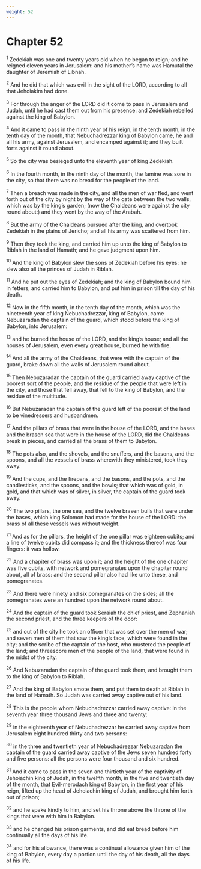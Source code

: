 ```yaml
---
weight: 52
---
```


# Chapter 52

<sup>1</sup> Zedekiah was one and twenty years old when he began to reign; and he reigned eleven years in Jerusalem: and his mother’s name was Hamutal the daughter of Jeremiah of Libnah. 

<sup>2</sup> And he did that which was evil in the sight of the LORD, according to all that Jehoiakim had done. 

<sup>3</sup> For through the anger of the LORD did it come to pass in Jerusalem and Judah, until he had cast them out from his presence: and Zedekiah rebelled against the king of Babylon. 

<sup>4</sup> And it came to pass in the ninth year of his reign, in the tenth month, in the tenth day of the month, that Nebuchadrezzar king of Babylon came, he and all his army, against Jerusalem, and encamped against it; and they built forts against it round about. 

<sup>5</sup> So the city was besieged unto the eleventh year of king Zedekiah. 

<sup>6</sup> In the fourth month, in the ninth day of the month, the famine was sore in the city, so that there was no bread for the people of the land. 

<sup>7</sup> Then a breach was made in the city, and all the men of war fled, and went forth out of the city by night by the way of the gate between the two walls, which was by the king’s garden; (now the Chaldeans were against the city round about:) and they went by the way of the Arabah. 

<sup>8</sup> But the army of the Chaldeans pursued after the king, and overtook Zedekiah in the plains of Jericho; and all his army was scattered from him. 

<sup>9</sup> Then they took the king, and carried him up unto the king of Babylon to Riblah in the land of Hamath; and he gave judgment upon him. 

<sup>10</sup> And the king of Babylon slew the sons of Zedekiah before his eyes: he slew also all the princes of Judah in Riblah. 

<sup>11</sup> And he put out the eyes of Zedekiah; and the king of Babylon bound him in fetters, and carried him to Babylon, and put him in prison till the day of his death. 

<sup>12</sup> Now in the fifth month, in the tenth day of the month, which was the nineteenth year of king Nebuchadrezzar, king of Babylon, came Nebuzaradan the captain of the guard, which stood before the king of Babylon, into Jerusalem: 

<sup>13</sup> and he burned the house of the LORD, and the king’s house; and all the houses of Jerusalem, even every great house, burned he with fire. 

<sup>14</sup> And all the army of the Chaldeans, that were with the captain of the guard, brake down all the walls of Jerusalem round about. 

<sup>15</sup> Then Nebuzaradan the captain of the guard carried away captive of the poorest sort of the people, and the residue of the people that were left in the city, and those that fell away, that fell to the king of Babylon, and the residue of the multitude. 

<sup>16</sup> But Nebuzaradan the captain of the guard left of the poorest of the land to be vinedressers and husbandmen. 

<sup>17</sup> And the pillars of brass that were in the house of the LORD, and the bases and the brasen sea that were in the house of the LORD, did the Chaldeans break in pieces, and carried all the brass of them to Babylon. 

<sup>18</sup> The pots also, and the shovels, and the snuffers, and the basons, and the spoons, and all the vessels of brass wherewith they ministered, took they away. 

<sup>19</sup> And the cups, and the firepans, and the basons, and the pots, and the candlesticks, and the spoons, and the bowls; that which was of gold, in gold, and that which was of silver, in silver, the captain of the guard took away. 

<sup>20</sup> The two pillars, the one sea, and the twelve brasen bulls that were under the bases, which king Solomon had made for the house of the LORD: the brass of all these vessels was without weight. 

<sup>21</sup> And as for the pillars, the height of the one pillar was eighteen cubits; and a line of twelve cubits did compass it; and the thickness thereof was four fingers: it was hollow. 

<sup>22</sup> And a chapiter of brass was upon it; and the height of the one chapiter was five cubits, with network and pomegranates upon the chapiter round about, all of brass: and the second pillar also had like unto these, and pomegranates. 

<sup>23</sup> And there were ninety and six pomegranates on the sides; all the pomegranates were an hundred upon the network round about. 

<sup>24</sup> And the captain of the guard took Seraiah the chief priest, and Zephaniah the second priest, and the three keepers of the door: 

<sup>25</sup> and out of the city he took an officer that was set over the men of war; and seven men of them that saw the king’s face, which were found in the city; and the scribe of the captain of the host, who mustered the people of the land; and threescore men of the people of the land, that were found in the midst of the city. 

<sup>26</sup> And Nebuzaradan the captain of the guard took them, and brought them to the king of Babylon to Riblah. 

<sup>27</sup> And the king of Babylon smote them, and put them to death at Riblah in the land of Hamath. So Judah was carried away captive out of his land. 

<sup>28</sup> This is the people whom Nebuchadrezzar carried away captive: in the seventh year three thousand Jews and three and twenty: 

<sup>29</sup> in the eighteenth year of Nebuchadrezzar he carried away captive from Jerusalem eight hundred thirty and two persons: 

<sup>30</sup> in the three and twentieth year of Nebuchadrezzar Nebuzaradan the captain of the guard carried away captive of the Jews seven hundred forty and five persons: all the persons were four thousand and six hundred. 

<sup>31</sup> And it came to pass in the seven and thirtieth year of the captivity of Jehoiachin king of Judah, in the twelfth month, in the five and twentieth day of the month, that Evil-merodach king of Babylon, in the first year of his reign, lifted up the head of Jehoiachin king of Judah, and brought him forth out of prison; 

<sup>32</sup> and he spake kindly to him, and set his throne above the throne of the kings that were with him in Babylon. 

<sup>33</sup> and he changed his prison garments, and did eat bread before him continually all the days of his life. 

<sup>34</sup> and for his allowance, there was a continual allowance given him of the king of Babylon, every day a portion until the day of his death, all the days of his life. 

